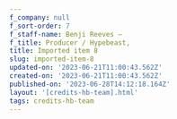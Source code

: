 ```yaml
---
f_company: null
f_sort-order: 7
f_staff-name: Benji Reeves –
f_title: Producer / Hypebeast,
title: Imported item 8
slug: imported-item-8
updated-on: '2023-06-21T11:00:43.562Z'
created-on: '2023-06-21T11:00:43.562Z'
published-on: '2023-06-28T14:12:18.164Z'
layout: '[credits-hb-team].html'
tags: credits-hb-team
---
```



